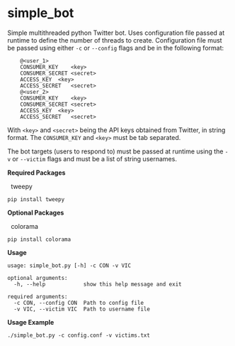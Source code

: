 # simple_bot

Simple multithreaded python Twitter bot.  Uses configuration file passed at runtime to define the number of threads to create.  Configuration file must be passed using either `-c` or `--config` flags and be in the following format:
```
	@<user_1>
	CONSUMER_KEY	<key>
	CONSUMER_SECRET	<secret>
	ACCESS_KEY	<key>
	ACCESS_SECRET	<secret>
	@<user_2>
	CONSUMER_KEY	<key>
	CONSUMER_SECRET	<secret>
	ACCESS_KEY	<key>
	ACCESS_SECRET	<secret>
```
With `<key>` and `<secret>` being the API keys obtained from Twitter, in string format.  The `CONSUMER_KEY` and `<key>` must be tab separated.<br />

The bot targets (users to respond to) must be passed at runtime using the `-v` or `--victim` flags and must be a list of string usernames.<br />

**Required Packages**

&nbsp;&nbsp;tweepy
```
pip install tweepy
```

**Optional Packages**

&nbsp;&nbsp;colorama
```
pip install colorama
```

**Usage**
```
usage: simple_bot.py [-h] -c CON -v VIC

optional arguments:
  -h, --help            show this help message and exit

required arguments:
  -c CON, --config CON  Path to config file
  -v VIC, --victim VIC  Path to username file
```

**Usage Example**
```
./simple_bot.py -c config.conf -v victims.txt
```

